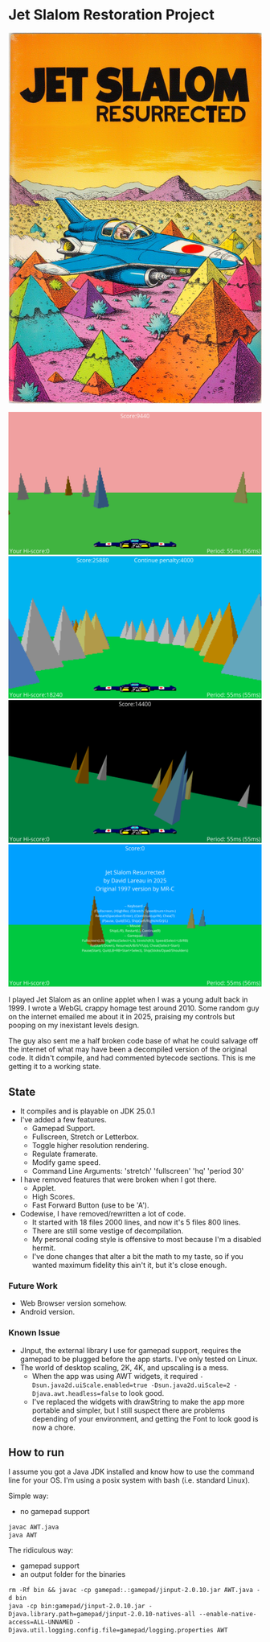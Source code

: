 # Jet Slalom Restoration Project

![AI Generated Cover](slalom.jpg?raw=true)

![Gameplay Screenshot](doc/screenshot_play1.png?raw=true)
![Gameplay Screenshot](doc/screenshot_play2.png?raw=true)
![Title Screenshot](doc/screenshot_hq.png?raw=true)
![HighRez Feature](doc/screenshot_title.png?raw=true)

I played Jet Slalom as an online applet when I was a young adult back in 1999.
I wrote a WebGL crappy homage test around 2010.
Some random guy on the internet emailed me about it in 2025, praising my controls but pooping on my inexistant levels design.

The guy also sent me a half broken code base of what he could salvage off the internet of what may have been a decompiled version of the original code.
It didn't compile, and had commented bytecode sections. This is me getting it to a working state.

## State

- It compiles and is playable on JDK 25.0.1
- I've added a few features.
  - Gamepad Support.
  - Fullscreen, Stretch or Letterbox.
  - Toggle higher resolution rendering.
  - Regulate framerate.
  - Modify game speed.
  - Command Line Arguments: 'stretch' 'fullscreen' 'hq' 'period 30'
- I have removed features that were broken when I got there.
  - Applet.
  - High Scores.
  - Fast Forward Button (use to be 'A').
- Codewise, I have removed/rewritten a lot of code.
  - It started with 18 files 2000 lines, and now it's 5 files 800 lines.
  - There are still some vestige of decompilation.
  - My personal coding style is offensive to most because I'm a disabled hermit.
  - I've done changes that alter a bit the math to my taste, so if you wanted maximum fidelity this ain't it, but it's close enough.

### Future Work

- Web Browser version somehow.
- Android version.

### Known Issue

- JInput, the external library I use for gamepad support, requires the gamepad to be plugged before the app starts. I've only tested on Linux.
- The world of desktop scaling, 2K, 4K, and upscaling is a mess.
  - When the app was using AWT widgets, it required `-Dsun.java2d.uiScale.enabled=true -Dsun.java2d.uiScale=2 -Djava.awt.headless=false` to look good.
  - I've replaced the widgets with drawString to make the app more portable and simpler, but I still suspect there are problems depending of your environment, and getting the Font to look good is now a chore.
  
## How to run

I assume you got a Java JDK installed and know how to use the command line for your OS. I'm using a posix system with bash (i.e. standard Linux).

Simple way:
- no gamepad support
```
javac AWT.java
java AWT
```

The ridiculous way:
- gamepad support
- an output folder for the binaries
```
rm -Rf bin && javac -cp gamepad:.:gamepad/jinput-2.0.10.jar AWT.java -d bin
java -cp bin:gamepad/jinput-2.0.10.jar -Djava.library.path=gamepad/jinput-2.0.10-natives-all --enable-native-access=ALL-UNNAMED -Djava.util.logging.config.file=gamepad/logging.properties AWT
```
